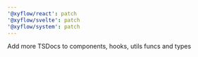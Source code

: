```yaml
---
'@xyflow/react': patch
'@xyflow/svelte': patch
'@xyflow/system': patch
---
```


Add more TSDocs to components, hooks, utils funcs and types
